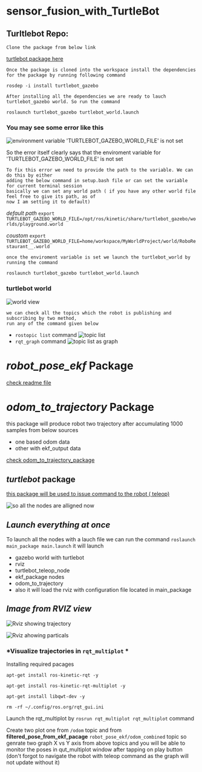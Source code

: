 # sensor_fusion_with_TurtleBot
## Turltlebot Repo:
    Clone the package from below link
   [turtlebot package here](https://github.com/turtlebot/turtlebot_simulator)
   
    Once the package is cloned into the workspace install the dependencies for the package by running following command
  `rosdep -i install turtlebot_gazebo` 
  
    After installing all the dependencies we are ready to lauch turtlebot_gazebo world. So run the command
  `roslaunch turtlebot_gazebo turtlebot_world.launch` 
  
  ### You may see some error like this 

  ![environment variable 'TURTLEBOT_GAZEBO_WORLD_FILE' is not set](image/error.png)
  
   So the error itself clearly says that the enviroment variable for 'TURTLEBOT_GAZEBO_WORLD_FILE' is not set
    
    To fix this error we need to provide the path to the variable. We can do this by either 
    adding the below command in setup.bash file or can set the variable for current terminal session
    basically we can set any world path ( if you have any other world file feel free to give its path, as of
    now I am setting it to default)
*default path*   `export TURTLEBOT_GAZEBO_WORLD_FILE=/opt/ros/kinetic/share/turtlebot_gazebo/worlds/playground.world`

*coustom*   `export TURTLEBOT_GAZEBO_WORLD_FILE=home/workspace/MyWorldProject/world/RoboRestaurant__.world`
 
    once the enviroment variable is set we launch the turtlebot_world by running the command
   `roslaunch turtlebot_gazebo turtlebot_world.launch`
   
   ### turtlebot world
   ![world view](image/world.png)
   
    we can check all the topics which the robot is publishing and subscribing by two method, 
	run any of the command given below	
  * `rostopic list` command
	![topic list](image/topiclist.PNG)
  * `rqt_graph` command
	![topic list as graph](image/topicRQT.png)
   
# *robot_pose_ekf* Package
[check readme file](robot_pose_ekf/README.md)

# *odom_to_trajectory* Package

this package will produce robot two trajectory after accumulating 1000 samples from below sources
* one based odom data
* other with ekf_output data

[check odom_to_trajectory_package](odom_to_trajectory/README.md)

## *turtlebot* package 

[this package will be used to issue command to the robot ( teleop) ](https://github.com/dil2743/sensor_fusion_with_TurtleBot/tree/main/turtlebot)

![so all the nodes are alligned now](image/final.PNG)

## *Launch everything at once*
To launch all the nodes with a lauch file we can run the command 
`roslaunch main_package main.launch`
it will launch
 * gazebo world with turtlebot
 * rviz
 * turtlebot_teleop_node 
 * ekf_package nodes
 * odom_to_trajectory
 * also it will load the rviz with configuration file located in main_package
 
 ## *Image from RVIZ view*
 
 ![Rviz showing trajectory](image/rviz_image.png)
 
 ![Rviz ahowing particals](image/rviz_image2.png)

### *Visualize trajectories in `rqt_multiplot` *

Installing required pacages

 `apt-get install ros-kinetic-rqt -y`
 
 `apt-get install ros-kinetic-rqt-multiplot -y`
	
 `apt-get install libqwt-dev -y`
	
 `rm -rf ~/.config/ros.org/rqt_gui.ini`
	
Launch the rqt_multiplot by `rosrun rqt_multiplot rqt_multiplot` command

Create two plot one from `/odom` topic and from **filtered_pose_from_ekf_pacage** `robot_pose_ekf/odom_combined` topic 
so genrate two graph X vs Y axis from above topics and you will be able to monitor the poses in qut_multiplot window after tapping on play button (don't forgot to navigate the robot with teleop command as the graph will not update without it)
